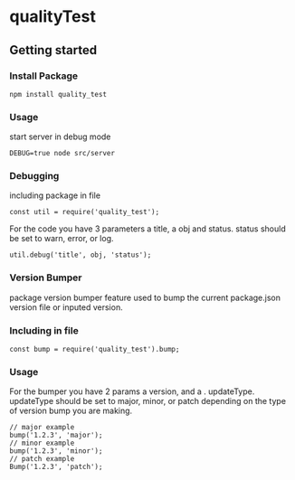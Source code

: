 # qualityTest

## Getting started

### Install Package

```
npm install quality_test
```
### Usage

start server in debug mode

```
DEBUG=true node src/server
```

### Debugging

including package in file
```
const util = require('quality_test');
```

For the code you have 3 parameters  a title, a obj and status. status should be set to warn, error, or log.
```
util.debug('title', obj, 'status');
```

### Version Bumper

package version bumper feature used to bump the current package.json version file or inputed version.

### Including in file
```
const bump = require('quality_test').bump;
```
### Usage

For the bumper you have 2 params a version, and a . updateType. updateType should be set to major, minor, or patch depending on the type of version bump you are making.

```
// major example
bump('1.2.3', 'major');
// minor example
bump('1.2.3', 'minor');
// patch example
Bump('1.2.3', 'patch');
```
